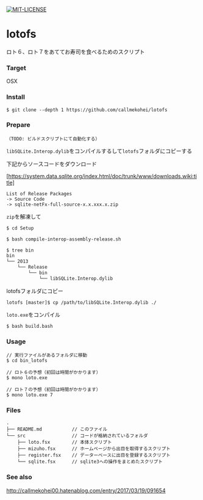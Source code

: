 [![MIT-LICENSE](http://img.shields.io/badge/license-MIT-blue.svg?style=flat)](https://github.com/callmekohei/lotofs/blob/master/LICENSE)


# lotofs

ロト６、ロト７をあててお寿司を食べるためのスクリプト

### Target
OSX

### Install
```
$ git clone --depth 1 https://github.com/callmekohei/lotofs
```

### Prepare

```
（TODO: ビルドスクリプトにて自動化する）
```

`libSQLite.Interop.dylib`をコンパイルするして`lotofs`フォルダにコピーする

下記からソースコードをダウンロード

[https://system.data.sqlite.org/index.html/doc/trunk/www/downloads.wiki:title]

```
List of Release Packages
-> Source Code
-> sqlite-netFx-full-source-x.x.xxx.x.zip
```

`zip`を解凍して

```bash
$ cd Setup

$ bash compile-interop-assembly-release.sh

$ tree bin
bin
└── 2013
    └── Release
        └── bin
            └── libSQLite.Interop.dylib
```

lotofsフォルダにコピー

```
lotofs [master]$ cp /path/to/libSQLite.Interop.dylib ./
```

`loto.exe`をコンパイル
```
$ bash build.bash
```


### Usage

```
// 実行ファイルがあるフォルダに移動
$ cd bin_lotofs

// ロト６の予想（初回は時間がかかります）
$ mono loto.exe 

// ロト７の予想（初回は時間がかかります）
$ mono loto.exe 7
```
 
### Files
```
.
├── README.md           // このファイル
└── src                 // コードが格納されているフォルダ
    ├── loto.fsx        // 本体スクリプト
    ├── mizuho.fsx      // ホームページから出目を取得するスクリプト
    ├── register.fsx    // データーベースに出目を登録するスクリプト
    └── sqlite.fsx      // sqlite3への操作をまとめたスクリプト
```


### See also

http://callmekohei00.hatenablog.com/entry/2017/03/19/091654
